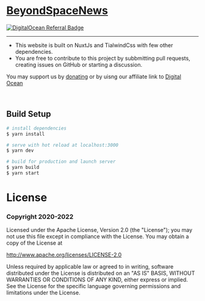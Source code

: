 # [BeyondSpaceNews](https://beyondspacenews.com)

[![DigitalOcean Referral Badge](https://web-platforms.sfo2.digitaloceanspaces.com/WWW/Badge%202.svg)](https://www.digitalocean.com/?refcode=f829d8a2eb78&utm_campaign=Referral_Invite&utm_medium=Referral_Program&utm_source=badge)     
<hr>

* This website is built on NuxtJs and TialwindCss with few other dependencies. 
* You are free to contribute to this project by subbmitting pull requests, creating issues on GitHub or starting a discussion.

You may support us by [donating](https://www.buymeacoffee.com/sirius) or by uisng our affiliate link to [Digital Ocean](https://m.do.co/c/f829d8a2eb78)

<br>

## Build Setup
```bash
# install dependencies
$ yarn install

# serve with hot reload at localhost:3000
$ yarn dev

# build for production and launch server
$ yarn build
$ yarn start
```

# License

### Copyright 2020-2022 

Licensed under the Apache License, Version 2.0 (the "License");
you may not use this file except in compliance with the License.
You may obtain a copy of the License at

http://www.apache.org/licenses/LICENSE-2.0

Unless required by applicable law or agreed to in writing, software
distributed under the License is distributed on an "AS IS" BASIS,
WITHOUT WARRANTIES OR CONDITIONS OF ANY KIND, either express or implied.
See the License for the specific language governing permissions and
limitations under the License.


